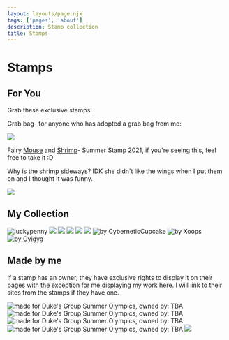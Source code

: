 ```yaml
---
layout: layouts/page.njk
tags: ['pages', 'about']
description: Stamp collection
title: Stamps
---
```

# Stamps

## For You

Grab these exclusive stamps!

Grab bag- for anyone who has adopted a grab bag from me:

<img src="https://cdn.glitch.com/e8c48446-7221-44a1-aabd-d809cd1d1e34%2Fgoodybag-1.png?v=1624946795766" class="pixel non-responsive">

Fairy [Mouse](https://newlambda.neocities.org/breedz.html) and [Shrimp](https://gyiyg.neocities.org/)- Summer Stamp 2021, if you're seeing this, feel free to take it :D

Why is the shrimp sideways? IDK she didn't like the wings when I put them on and I thought it was funny.

<img src="https://cdn.glitch.com/e8c48446-7221-44a1-aabd-d809cd1d1e34%2Funique-stamp-1.png?v=1624947001159)" class="pixel non-responsive">



## My Collection
<div class="stamps">
  

<img src="https://cdn.glitch.com/e8c48446-7221-44a1-aabd-d809cd1d1e34%2FMqonQ1u.png?v=1625155542140" alt="luckypenny">
<a href="https://dj7.proboards.com/thread/8396/claws-tourney-preliminary?page=1&scrollTo=79109"><img src="https://cdn.glitch.com/e8c48446-7221-44a1-aabd-d809cd1d1e34%2F419d61_816523ca6922423aba7622a785446585_mv2%2012.png?v=1625186065102"></a>
<a href="https://gyiyg.neocities.org/"><img src="https://cdn.glitch.com/e8c48446-7221-44a1-aabd-d809cd1d1e34%2Fdamiennotlikestamp.png?v=1625637886305"></a>  
<a href="https://pikaglitch.neocities.org/"><img src="https://cdn.glitch.com/e8c48446-7221-44a1-aabd-d809cd1d1e34%2FPikaGlitch-KillerBunnyStamp.gif?v=1625782518482"></a>
  <a href="https://dj7.proboards.com/thread/8401/claws-tourney-thursday-july-8th?page=1&scrollTo=79315"><img src="https://cdn.glitch.com/e8c48446-7221-44a1-aabd-d809cd1d1e34%2Fclaws-12.png?v=1625878233155"></a>
  <a href="https://lukkypenniedal.wixsite.com/justdandypetz"><img src="https://cdn.glitch.com/e8c48446-7221-44a1-aabd-d809cd1d1e34%2Fpennystamp.gif?v=1626117898818"></a>
  <img src="https://cdn.glitch.com/e8c48446-7221-44a1-aabd-d809cd1d1e34%2FStamp-IWantToBelieve.png?v=1626375496459" alt="by CyberneticCupcake">
  <img src="https://cdn.glitch.com/e8c48446-7221-44a1-aabd-d809cd1d1e34%2F13_xoops.png?v=1626375475633" alt="by Xoops">
 <a href="https://gyiyg.neocities.org/"> <img src="https://cdn.glitch.com/e8c48446-7221-44a1-aabd-d809cd1d1e34%2Fdamienwigginstamp.gif?v=1626401637430" alt="by Gyigyg"></a>
  </div>
  
  
  
## Made by me
If a stamp has an owner, they have exclusive rights to display it on their pages with the exception for me displaying my work here. I will link to their sites from the stamps if they have one. 

<div class="stamps">
<img src="https://cdn.glitch.com/e8c48446-7221-44a1-aabd-d809cd1d1e34%2FJuly6.png?v=1625625963200" alt="made for Duke's Group Summer Olympics, owned by: TBA"> 
<img src="https://cdn.glitch.com/e8c48446-7221-44a1-aabd-d809cd1d1e34%2FJuly1.png?v=1625625960671" alt="made for Duke's Group Summer Olympics, owned by: TBA">
<img src="https://cdn.glitch.com/e8c48446-7221-44a1-aabd-d809cd1d1e34%2Fhannah.png?v=1625625954867" alt="made for Duke's Group Summer Olympics, owned by: TBA">
<img src="https://cdn.glitch.com/e8c48446-7221-44a1-aabd-d809cd1d1e34%2FJelly.png?v=1625625957316" alt="made for Duke's Group Summer Olympics, owned by: TBA">
<a href="https://pikaglitch.neocities.org/"><img src="https://cdn.glitch.com/e8c48446-7221-44a1-aabd-d809cd1d1e34%2FOshie%202.png?v=1626401753292" "made for PUGS shop, owned by: K"></a>
  </div>
